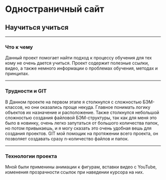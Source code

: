 # Одностраничный сайт
## Научиться учиться

____________________

### Что к чему
Данный проект помогает найти подход к процессу обучения для тех кому не очень дается учиться. Проект содержит полезные ссылки, видео, а также немного информации о проблемах обучения, методах и принципах.

____________________

### Трудности и GIT
В Данном проекте на первом этапе я столкнулся с сложностью БЭМ-классов, но они оказались проще некуда. Главное понимать логику объектов их назначение и расположение. Также столкнулся небольшой сложностью создания файловой БЭМ-структуры, так как для меня это было в новинку, очень легко запутаться от большого количества папок, но потом привыкаешь, и я могу сказать это очень удобная вешь для создания проектов. GIT мой помощик на протяжении всего проекта, он позволяет создавать сразу n-количество файлов и папок.

____________________

### Технологии проекта
Мной были применины анимации к фигурам, вставки видео с YouTube, изменения прозрачности ссылок при наведении курсора на них.
